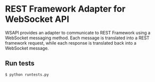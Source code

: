 # REST Framework Adapter for WebSocket API

WSAPI provides an adapter to communicate to REST Framework using a WebSocket messaging method.
Each message is translated into a REST framework request, while each response is translated back
into a WebSocket message.

## Run tests

```console
$ python runtests.py
```
